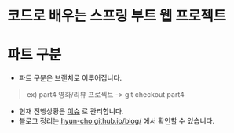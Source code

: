 코드로 배우는 스프링 부트 웹 프로젝트
===========================

# 파트 구분

- 파트 구분은 브랜치로 이루어집니다.

> ex) part4 영화/리뷰 프로젝트 -> git checkout part4

- 현재 진행상황은 [이슈](https://github.com/hyun-cho/spring-boot-learning/issues) 로 관리합니다.
- 블로그 정리는 [hyun-cho.github.io/blog/](https://hyun-cho.github.io/blog/) 에서 확인할 수 있습니다.
